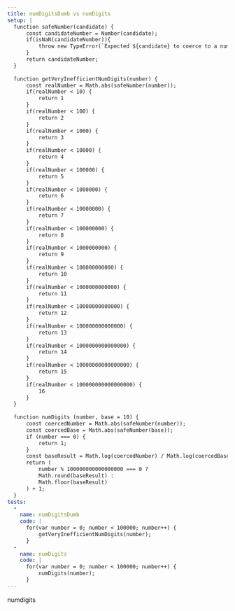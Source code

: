 ```yaml
---
title: numDigitsDumb vs numDigits
setup: |
  function safeNumber(candidate) {
      const candidateNumber = Number(candidate);
      if(isNaN(candidateNumber)){
          throw new TypeError(`Expected ${candidate} to coerce to a number, got NaN`)
      }
      return candidateNumber;
  }
  
  function getVeryInefficientNumDigits(number) {
      const realNumber = Math.abs(safeNumber(number));
      if(realNumber < 10) {
          return 1
      }
      if(realNumber < 100) {
          return 2
      }
      if(realNumber < 1000) {
          return 3
      }
      if(realNumber < 10000) {
          return 4
      }
      if(realNumber < 100000) {
          return 5
      }
      if(realNumber < 1000000) {
          return 6
      }
      if(realNumber < 10000000) {
          return 7
      }
      if(realNumber < 100000000) {
          return 8
      }
      if(realNumber < 1000000000) {
          return 9
      }
      if(realNumber < 100000000000) {
          return 10
      }
      if(realNumber < 1000000000000) {
          return 11
      }
      if(realNumber < 10000000000000) {
          return 12
      }
      if(realNumber < 100000000000000) {
          return 13
      }
      if(realNumber < 1000000000000000) {
          return 14
      }
      if(realNumber < 10000000000000000) {
          return 15
      }
      if(realNumber < 100000000000000000) {
          16
      }
  }
  
  function numDigits (number, base = 10) {
      const coercedNumber = Math.abs(safeNumber(number));
      const coercedBase = Math.abs(safeNumber(base));
      if (number === 0) {
          return 1;
      }
      const baseResult = Math.log(coercedNumber) / Math.log(coercedBase)
      return (
          number % 100000000000000000 === 0 ?
          Math.round(baseResult) :
          Math.floor(baseResult)
      ) + 1;
  }
tests:
  -
    name: numDigitsDumb
    code: |
      for(var number = 0; number < 100000; number++) {
          getVeryInefficientNumDigits(number);
      }
  -
    name: numDigits
    code: |
      for(var number = 0; number < 100000; number++) {
          numDigits(number);
      }
---
```

numdigits
